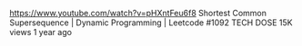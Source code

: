 https://www.youtube.com/watch?v=pHXntFeu6f8
Shortest Common Supersequence | Dynamic Programming | Leetcode #1092
TECH DOSE
15K views
1 year ago